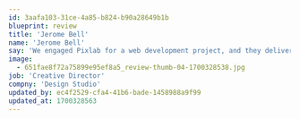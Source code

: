 ```yaml
---
id: 3aafa103-31ce-4a85-b824-b90a28649b1b
blueprint: review
title: 'Jerome Bell'
name: 'Jerome Bell'
say: 'We engaged Pixlab for a web development project, and they delivered beyond our expectations. Their communication and attention to detail were impressive. Their design team transformed our website into a user-friendly and visually appealing platform.'
image:
  - 651fae8f72a75899e95ef8a5_review-thumb-04-1700328538.jpg
job: 'Creative Director'
compny: 'Design Studio'
updated_by: ec4f2529-cfa4-41b6-bade-1458988a9f99
updated_at: 1700328563
---
```

